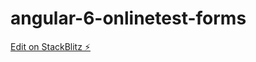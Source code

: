 # angular-6-onlinetest-forms

[Edit on StackBlitz ⚡️](https://stackblitz.com/edit/angular-6-onlinetest-forms)
